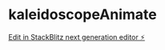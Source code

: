 # kaleidoscopeAnimate

[Edit in StackBlitz next generation editor ⚡️](https://stackblitz.com/~/github.com/nicoyide/kaleidoscopeAnimate)
